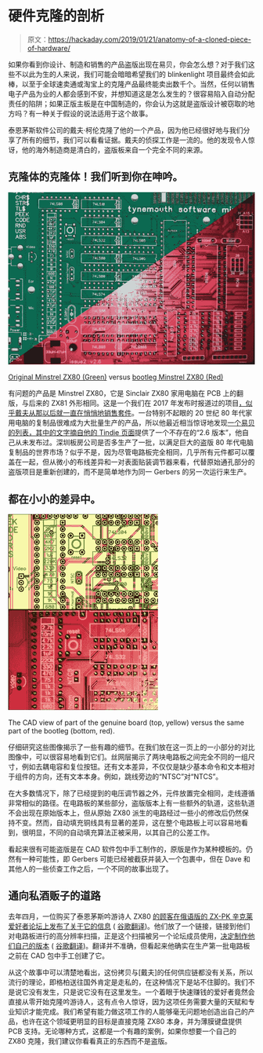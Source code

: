 # 硬件克隆的剖析

> 原文：<https://hackaday.com/2019/01/21/anatomy-of-a-cloned-piece-of-hardware/>

如果你看到你设计、制造和销售的产品盗版出现在易贝，你会怎么想？对于我们这些不以此为生的人来说，我们可能会暗暗希望我们的 blinkenlight 项目最终会如此棒，以至于全球速卖通或淘宝上的克隆产品最终能卖出数千个。当然，任何以销售电子产品为业的人都会感到不安，并想知道这是怎么发生的？很容易陷入自动分配责任的陷阱；如果正版主板是在中国制造的，你会认为这就是盗版设计被窃取的地方吗？有一种关于假设的说法适用于这个故事。

泰恩茅斯软件公司的戴夫·柯伦克隆了他的一个产品，因为他已经很好地与我们分享了所有的细节，我们可以看看证据。戴夫的侦探工作是一流的。他的发现令人惊讶，他的海外制造商是清白的，盗版板来自一个完全不同的来源。

## 克隆体的克隆体！我们听到你在呻吟。

[![Original Minstrel ZX80 (Green) versus bootleg Minstrel ZX80 (Red)](img/26b9a5c88d6de1a9b4c65ecfee10c585.png)](https://hackaday.com/wp-content/uploads/2019/01/diagonal-merge-both.jpg)

[Original Minstrel ZX80 (Green)](https://hackaday.com/wp-content/uploads/2019/01/scan-1000px.jpg) versus [bootleg Minstrel ZX80 (Red)](https://hackaday.com/wp-content/uploads/2019/01/russian-1000px.jpg)

有问题的产品是 Minstrel ZX80，它是 Sinclair ZX80 家用电脑在 PCB 上的翻版，与后来的 ZX81 外形相同。这是一个我们在 2017 年发布时报道过的项目[，似乎戴夫从那以后就一直在](https://hackaday.com/2017/01/05/a-thoroughly-modern-sinclair-zx80/)[悄悄地销售套件](https://www.tindie.com/products/tynemouthsw/minstrel-zx80-clone/)。一台特别不起眼的 20 世纪 80 年代家用电脑的复制品很难成为大批量生产的产品，所以他最近相当惊讶地发现[一个易贝的列表，其中的文字摘自他的 Tindie 页面](https://www.ebay.co.uk/itm/Minstrel-Zx80-Issue-2-6-Pcb-x1/183572958314)提供了一个不存在的“2.6 版本”，他自己从未发布过。深圳板房公司是否多生产了一批，以满足巨大的盗版 80 年代电脑复制品的世界市场？似乎不是，因为尽管电路板完全相同，几乎所有元件都可以覆盖在一起，但从微小的布线差异和一对表面贴装调节器来看，代替原始通孔部分的盗版项目是重新创建的，而不是简单地作为同一 Gerbers 的另一次运行来生产。

## 都在小小的差异中。

[![The CAD view of part of the genuine board (top, yellow) versus the same part of the bootleg (bottom, red).](img/603a67d06bd3687a7ca7ab99b54f795c.png)](https://hackaday.com/wp-content/uploads/2019/01/close-up-differences.jpg)

The CAD view of part of the genuine board (top, yellow) versus the same part of the bootleg (bottom, red).

仔细研究这些图像揭示了一些有趣的细节。在我们放在这一页上的一小部分的对比图像中，可以很容易地看到它们。丝网层揭示了两块电路板之间完全不同的一组尺寸，例如去耦电容和复位按钮。还有文本差异，不仅仅是缺少基本命令和文本相对于组件的方向，还有文本本身。例如，跳线旁边的“NTSC”对“NTCS”。

在大多数情况下，除了已经提到的电压调节器之外，元件放置完全相同，走线遵循非常相似的路径。在电路板的某些部分，盗版版本上有一些额外的轨道，这些轨道不会出现在原始版本上，但从原始 ZX80 派生的电路经过一些小的修改后仍然保持不变。然而，自动填充铜线具有显著的差异，这在整个电路板上可以容易地看到，很明显，不同的自动填充算法正被采用，以其自己的公差工作。

看起来很有可能盗版是在 CAD 软件包中手工制作的，原版是作为某种模板的。仍然有一种可能性，即 Gerbers 可能已经被截获并装入一个包裹中，但在 Dave 和其他人的一些侦查工作之后，一个不同的故事出现了。

## 通向私酒贩子的道路

去年四月，一位购买了泰恩茅斯吟游诗人 ZX80 [的顾客在俄语版的 ZX-PK 辛克莱爱好者论坛上发布了关于它的信息](https://zx-pk.ru/threads/29396-minstrel-zx-80.html) ( [谷歌翻译](https://translate.google.com/translate?hl=&sl=auto&tl=en&u=https%3A%2F%2Fzx-pk.ru%2Fthreads%2F29396-minstrel-zx-80.html))。他们放了一个链接，链接到他们对电路板进行的高分辨率扫描，正是这个扫描被另一个论坛成员使用，[决定制作他们自己的版本](https://zx-pk.com/forum/viewtopic.php?f=7&t=10797) ( [谷歌翻译](https://translate.google.com/translate?hl=&sl=auto&tl=en&u=https%3A%2F%2Fzx-pk.com%2Fforum%2Fviewtopic.php%3Ff%3D7%26t%3D10797))。翻译并不准确，但看起来他确实在生产第一批电路板之前在 CAD 包中手工创建了它。

从这个故事中可以清楚地看出，这份拷贝与[戴夫]的任何供应链都没有关系，所以流行的理论，即格柏送往国外肯定是走私的，在这种情况下是站不住脚的。我们不是说它没有发生，只是说它没有在这里发生。一个着眼于快速赚钱的爱好者竟然会直接从零开始克隆吟游诗人，这有点令人惊讶，因为这项任务需要大量的天赋和专业知识才能完成。我们希望有能力做这项工作的人能够毫无问题地创造出自己的产品，也许在这个领域更明显的目标是直接克隆 ZX80 本身，并为薄膜键盘提供 PCB 支持。无论哪种方式，这都是一个有趣的案例，如果你想要一个自己的 ZX80 克隆，我们建议你看看真正的东西而不是盗版。